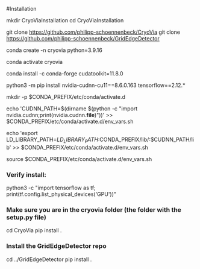 #Installation

mkdir CryoViaInstallation
cd CryoViaInstallation

git clone https://github.com/philipp-schoennenbeck/CryoVia
git clone https://github.com/philipp-schoennenbeck/GridEdgeDetector

conda create -n cryovia python=3.9.16

conda activate cryovia

conda install -c conda-forge cudatoolkit=11.8.0

python3 -m pip install nvidia-cudnn-cu11==8.6.0.163 tensorflow==2.12.*

mkdir -p $CONDA_PREFIX/etc/conda/activate.d

echo 'CUDNN_PATH=$(dirname $(python -c "import nvidia.cudnn;print(nvidia.cudnn.__file__)"))' >> $CONDA_PREFIX/etc/conda/activate.d/env_vars.sh

echo 'export LD_LIBRARY_PATH=$LD_LIBRARY_PATH:$CONDA_PREFIX/lib/:$CUDNN_PATH/lib' >> $CONDA_PREFIX/etc/conda/activate.d/env_vars.sh

source $CONDA_PREFIX/etc/conda/activate.d/env_vars.sh

### Verify install:
python3 -c "import tensorflow as tf; print(tf.config.list_physical_devices('GPU'))"

### Make sure you are in the cryovia folder (the folder with the setup.py file)
cd CryoVia
pip install .

### Install the GridEdgeDetector repo
cd ../GridEdgeDetector
pip install .
<!-- pip install git+https://github.com/philipp-schoennenbeck/GridEdgeDetector.git -->
